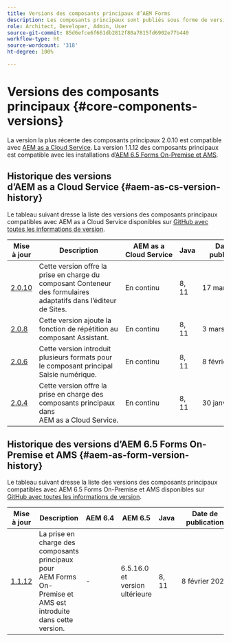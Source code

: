 ```yaml
---
title: Versions des composants principaux d’AEM Forms
description: Les composants principaux sont publiés sous forme de versions qui peuvent contenir plusieurs versions des mêmes composants principaux. Ce document explique les versions et les mises à jour ainsi que comment comprendre la compatibilité avec les composants principaux et AEM.
role: Architect, Developer, Admin, User
source-git-commit: 85d6efce6f661db2812f80a7815fd6902e77b440
workflow-type: ht
source-wordcount: '318'
ht-degree: 100%

---
```



# Versions des composants principaux {#core-components-versions}

La version la plus récente des composants principaux 2.0.10 est compatible avec [AEM as a Cloud Service](https://experienceleague.adobe.com/docs/experience-manager-cloud-service/landing/home.html?lang=fr). La version 1.1.12 des composants principaux est compatible avec les installations d’[AEM 6.5 Forms On-Premise et AMS](https://experienceleague.adobe.com/docs/experience-manager-65/user-guide/home.html?lang=fr).

## Historique des versions d’AEM as a Cloud Service {#aem-as-cs-version-history}

Le tableau suivant dresse la liste des versions des composants principaux compatibles avec AEM as a Cloud Service disponibles sur [GitHub avec toutes les informations de version](https://github.com/adobe/aem-core-forms-components/releases).

| Mise à jour | Description | AEM as a Cloud Service | Java | Date de publication |
|---|---|---|---|---|
| [2.0.10](https://github.com/adobe/aem-core-forms-components/releases/tag/core-forms-components-reactor-2.0.10) | Cette version offre la prise en charge du composant Conteneur des formulaires adaptatifs dans l’éditeur de Sites. | En continu | 8, 11 | 17 mars 2023 |
| [2.0.8](https://github.com/adobe/aem-core-forms-components/releases/tag/core-forms-components-reactor-2.0.8) | Cette version ajoute la fonction de répétition au composant Assistant. | En continu | 8, 11 | 3 mars 2023 |
| [2.0.6](https://github.com/adobe/aem-core-forms-components/releases/tag/core-forms-components-reactor-2.0.6) | Cette version introduit plusieurs formats pour le composant principal Saisie numérique. | En continu | 8, 11 | 8 février 2023 |
| [2.0.4](https://github.com/adobe/aem-core-forms-components/releases/tag/core-forms-components-reactor-2.0.6) | Cette version offre la prise en charge des composants principaux dans AEM as a Cloud Service. | En continu | 8, 11 | 30 janvier 2023 |

## Historique des versions d’AEM 6.5 Forms On-Premise et AMS {#aem-as-form-version-history}

Le tableau suivant dresse la liste des versions des composants principaux compatibles avec AEM 6.5 Forms On-Premise et AMS disponibles sur [GitHub avec toutes les informations de version](https://github.com/adobe/aem-core-forms-components/releases/tag/core-forms-components-reactor-1.1.12).

| Mise à jour | Description | AEM 6.4 | AEM 6.5 | Java | Date de publication |
|---|---|---|---|---|---|
| [1.1.12](https://github.com/adobe/aem-core-forms-components/releases/tag/core-forms-components-reactor-1.1.12) | La prise en charge des composants principaux pour AEM Forms On-Premise et AMS est introduite dans cette version. | - | 6.5.16.0 et version ultérieure | 8, 11 | 8 février 2023 |